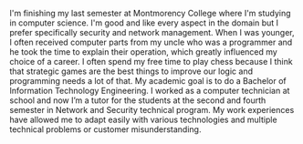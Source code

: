 I'm finishing my last semester at Montmorency College where I'm studying in computer science. I'm good and like every aspect in the domain but I prefer specifically security and network management. When I was younger, I often received computer parts from my uncle who was a programmer and he took the time to explain their operation, which greatly influenced my choice of a career. I often spend my free time to play chess because I think that strategic games are the best things to improve our logic and programming needs a lot of that. My academic goal is to do a Bachelor of Information Technology Engineering. I worked as a computer technician at school and now I’m a tutor for the students at the  second and fourth semester in Network and Security technical program. My work experiences have allowed me to adapt easily with various technologies and multiple technical problems or customer misunderstanding.  

